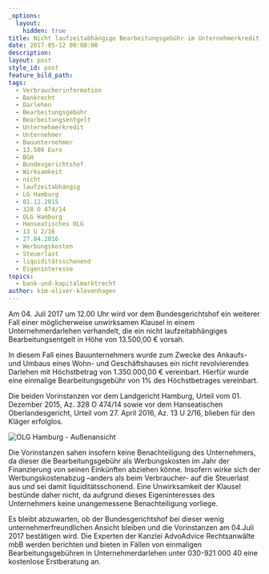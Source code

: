 ```yaml
---
_options:
  layout:
    hidden: true
title: Nicht laufzeitabhängige Bearbeitungsgebühr im Unternehmerkredit- BGH verhandelt über Wirksamkeit
date: 2017-05-12 00:00:00
description:
layout: post
style_id: post
feature_bild_path:
tags:
  - Verbraucherinformation
  - Bankrecht
  - Darlehen
  - Bearbeitungsgebühr
  - Bearbeitungsentgelt
  - Unternehmerkredit
  - Unternehmer
  - Bauunternehmer
  - 13.500 Euro
  - BGH
  - Bundesgerichtshof
  - Wirksamkeit
  - nicht
  - laufzeitabhängig
  - LG Hamburg
  - 01.12.2015
  - 328 O 474/14
  - OLG Hamburg
  - Hanseatisches OLG
  - 13 U 2/16
  - 27.04.2016
  - Werbungskosten
  - Steuerlast
  - liquiditätsschonend
  - Eigeninteresse
topics:
  - bank-und-kapitalmarktrecht
author: kim-oliver-klevenhagen
---
```



Am 04. Juli 2017 um 12.00 Uhr wird vor dem Bundesgerichtshof ein weiterer Fall einer möglicherweise unwirksamen Klausel in einem Unternehmerdarlehen verhandelt, die ein nicht laufzeitabhängiges Bearbeitungsentgelt in Höhe von 13.500,00 € vorsah.

In diesem Fall eines Bauunternehmers wurde zum Zwecke des Ankaufs- und Umbaus eines Wohn- und Geschäftshauses ein nicht revolvierendes Darlehen mit Höchstbetrag von 1.350.000,00 € vereinbart. Hierfür wurde eine einmalige Bearbeitungsgebühr von 1% des Höchstbetrages vereinbart.

Die beiden Vorinstanzen vor dem Landgericht Hamburg, Urteil vom 01. Dezember 2015, Az. 328 O 474/14 sowie vor dem Hanseatischen Oberlandesgericht, Urteil vom 27. April 2016, Az. 13 U 2/16, blieben für den Kläger erfolglos.

![OLG Hamburg - Außenansicht](/uploads/versions/olg-hamburg-außenansicht-ii---x----1280-720x---.JPG)

Die Vorinstanzen sahen insofern keine Benachteiligung des Unternehmers, da dieser die Bearbeitungsgebühr als Werbungskosten im Jahr der Finanzierung von seinen Einkünften abziehen könne. Insofern wirke sich der Werbungskostenabzug –anders als beim Verbraucher- auf die Steuerlast aus und sei damit liquiditätsschonend. Eine Unwirksamkeit der Klausel bestünde daher nicht, da aufgrund dieses Eigeninteresses des Unternehmers keine unangemessene Benachteiligung vorliege.

Es bleibt abzuwarten, ob der Bundesgerichtshof bei dieser wenig unternehmerfreundlichen Ansicht bleiben und die Vorinstanzen am 04.Juli 2017 bestätigen wird. Die Experten der Kanzlei AdvoAdvice Rechtsanwälte mbB werden berichten und bieten in Fällen von einmaligen Bearbeitungsgebühren in Unternehmerdarlehen unter 030-921 000 40 eine kostenlose Erstberatung an.